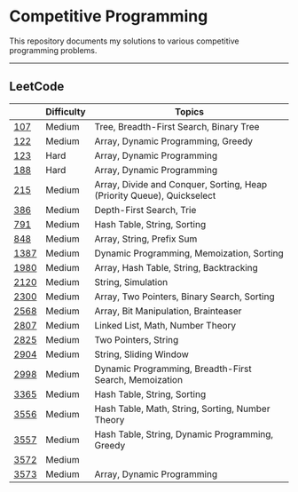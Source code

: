 # Competitive Programming

This repository documents my solutions to various competitive programming problems.

---

## LeetCode

| | Difficulty | Topics |
|---------|------------|--------|
| [107](./leetcode/107/) | Medium | Tree, Breadth-First Search, Binary Tree |
| [122](./leetcode/122/) | Medium | Array, Dynamic Programming, Greedy |
| [123](./leetcode/123/) | Hard | Array, Dynamic Programming |
| [188](./leetcode/188/) | Hard | Array, Dynamic Programming |
| [215](./leetcode/215/) | Medium | Array, Divide and Conquer, Sorting, Heap (Priority Queue), Quickselect |
| [386](./leetcode/386/) | Medium | Depth-First Search, Trie |
| [791](./leetcode/791/) | Medium | Hash Table, String, Sorting |
| [848](./leetcode/848/) | Medium | Array, String, Prefix Sum |
| [1387](./leetcode/1387/) | Medium | Dynamic Programming, Memoization, Sorting |
| [1980](./leetcode//1980/) | Medium | Array, Hash Table, String, Backtracking |
| [2120](./leetcode/2120/) | Medium | String, Simulation |
| [2300](./leetcode/2300/) | Medium | Array, Two Pointers, Binary Search, Sorting |
| [2568](./leetcode/2568/) | Medium | Array, Bit Manipulation, Brainteaser |
| [2807](./leetcode/2807/) | Medium | Linked List, Math, Number Theory |
| [2825](./leetcode/2825/) | Medium | Two Pointers, String |
| [2904](./leetcode/2904/) | Medium | String, Sliding Window |
| [2998](./leetcode/2998/) | Medium | Dynamic Programming, Breadth-First Search, Memoization |
| [3365](./leetcode/3365/) | Medium | Hash Table, String, Sorting |
| [3556](./leetcode/3556/) | Medium | Hash Table, Math, String, Sorting, Number Theory |
| [3557](./leetcode/3557/) | Medium | Hash Table, String, Dynamic Programming, Greedy |
| [3572](./leetcode/3572/) | Medium | |
| [3573](./leetcode/3573/) | Medium | Array, Dynamic Programming |